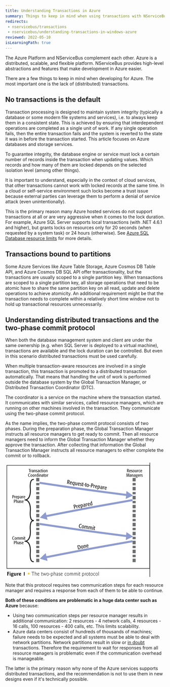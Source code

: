 ```yaml
---
title: Understanding Transactions in Azure
summary: Things to keep in mind when using transactions with NServiceBus in Azure
redirects:
 - nservicebus/transactions
 - nservicebus/understanding-transactions-in-windows-azure
reviewed: 2022-05-10
isLearningPath: true
---
```


The Azure Platform and NServiceBus complement each other. Azure is a distributed, scalable, and flexible platform. NServiceBus provides high-level abstractions and features that make development in Azure easier.

There are a few things to keep in mind when developing for Azure. The most important one is the lack of (distributed) transactions.


## No transactions is the default

Transaction processing is designed to maintain system integrity (typically a database or some modern file systems and services), i.e. to always keep them in a consistent state. This is achieved by ensuring that interdependent operations are completed as a single unit of work. If any single operation fails, then the entire transaction fails and the system is reverted to the state it was in before the transaction started. This article focuses on Azure databases and storage services.

To guarantee integrity, the database engine or service must lock a certain number of records inside the transaction when updating values. Which records and how many of them are locked depends on the selected isolation level (among other things).

It is important to understand, especially in the context of cloud services, that other transactions cannot work with locked records at the same time. In a cloud or self-service environment such locks become a trust issue because external parties can leverage them to perform a denial of service attack (even unintentionally).

This is the primary reason many Azure hosted services do not support transactions at all or are very aggressive when it comes to the lock duration.
For example, Azure SQL Server supports local transactions (with .NET 4.6.1 and higher), but grants locks on resources only for 20 seconds (when requested by a system task) or 24 hours (otherwise). See [Azure SQL Database resource limits](https://docs.microsoft.com/en-us/azure/sql-database/sql-database-resource-limits) for more details.

## Transactions bound to partitions

Some Azure Services like Azure Table Storage, Azure Cosmos DB Table API, and Azure Cosmos DB SQL API offer transactionality, but the transactions are usually scoped to a single partition key. When transactions are scoped to a single partition key, all storage operations that need to be atomic have to share the same partition key on all read, update and delete operations to achieve atomicity. An additional requirement might be that the transaction needs to complete within a relatively short time window not to hold up transactional resources unnecessarily. 

## Understanding distributed transactions and the two-phase commit protocol

When both the database management system and client are under the same ownership (e.g. when SQL Server is deployed to a virtual machine), transactions are available and the lock duration can be controlled. But even in this scenario distributed transactions must be used carefully.

When multiple transaction-aware resources are involved in a single transaction, this transaction is promoted to a distributed transaction automatically. That means that handling the unit of work is performed outside the database system by the Global Transaction Manager, or Distributed Transaction Coordinator (DTC).

The coordinator is a service on the machine where the transaction started. It communicates with similar services, called resource managers, which are running on other machines involved in the transaction. They communicate using the two-phase commit protocol.

As the name implies, the two-phase commit protocol consists of two phases. During the preparation phase, the Global Transaction Manager instructs all resource managers to get ready to commit. Then all resource managers need to inform the Global Transaction Manager whether they approve the transaction. After collecting that information the Global Transaction Manager instructs all resource managers to either complete the commit or to rollback.

![Two Phase Commit](two-phase-commit.png)

Note that this protocol requires two communication steps for each resource manager and requires a response from each of them to be able to continue.

**Both of these conditions are problematic in a huge data center such as Azure** because:

 * Using two communication steps per resource manager results in additional communication: 2 resources - 4 network calls, 4 resources - 16 calls, 100 resources - 400 calls, etc. This limits scalability.
 * Azure data centers consist of hundreds of thousands of machines; failure needs to be expected and all systems must be able to deal with network partitions. Network partitions result in slow or [in doubt](https://msdn.microsoft.com/en-us/library/ms681727.aspx) transactions. Therefore the requirement to wait for responses from all resource managers is problematic even if the communication overhead is manageable.

The latter is the primary reason why none of the Azure services supports distributed transactions, and the recommendation is not to use them in new designs even if it's technically possible.
